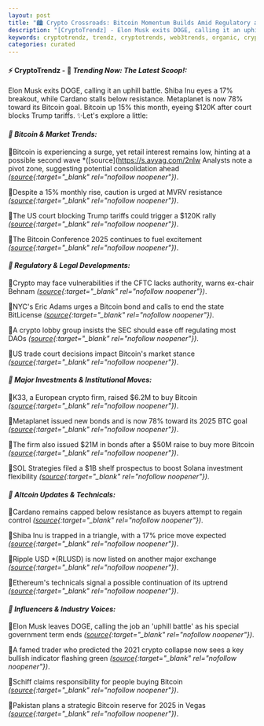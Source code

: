 ```yaml
---
layout: post
title: "🏙️ Crypto Crossroads: Bitcoin Momentum Builds Amid Regulatory and Market Shifts"
description: "[CryptoTrendz] - Elon Musk exits DOGE, calling it an uphill battle. Shiba Inu eyes a 17% breakout, while Cardano stalls below resistance. Metaplanet is now 78% toward its Bitcoin goal. Bitcoin up 15% this month, eyeing $120K after court blocks Trump tariffs."
keywords: cryptotrendz, trendz, cryptotrends, web3trends, organic, crypto, Trump, SEC, Musk, Analyst, Market, Bitcoin, DOGE
categories: curated
---
```


#### ⚡ CryptoTrendz - 📌 *Trending Now: The Latest Scoop!:*

Elon Musk exits DOGE, calling it an uphill battle. Shiba Inu eyes a 17% breakout, while Cardano stalls below resistance. Metaplanet is now 78% toward its Bitcoin goal. Bitcoin up 15% this month, eyeing $120K after court blocks Trump tariffs. ✨Let's explore a little:


#### *🔖  Bitcoin & Market Trends:*  

🔹Bitcoin is experiencing a surge, yet retail interest remains low, hinting at a possible second wave *([source](https://s.avyag.com/2nlw Analysts note a pivot zone, suggesting potential consolidation ahead *([source](https://s.avyag.com/4cnd){:target="_blank" rel="nofollow noopener"})*.  

🔹Despite a 15% monthly rise, caution is urged at MVRV resistance *([source](https://s.avyag.com/bitt){:target="_blank" rel="nofollow noopener"})*.  

🔹The US court blocking Trump tariffs could trigger a $120K rally *([source](https://s.avyag.com/czow){:target="_blank" rel="nofollow noopener"})*.  

🔹The Bitcoin Conference 2025 continues to fuel excitement *([source](https://s.avyag.com/avy7){:target="_blank" rel="nofollow noopener"})*.  

#### *🔖  Regulatory & Legal Developments:*  

🔹Crypto may face vulnerabilities if the CFTC lacks authority, warns ex-chair Behnam *([source](https://s.avyag.com/rkxe){:target="_blank" rel="nofollow noopener"})*.  

🔹NYC's Eric Adams urges a Bitcoin bond and calls to end the state BitLicense *([source](https://s.avyag.com/jjc2){:target="_blank" rel="nofollow noopener"})*.  

🔹A crypto lobby group insists the SEC should ease off regulating most DAOs *([source](https://s.avyag.com/g2jx){:target="_blank" rel="nofollow noopener"})*.  

🔹US trade court decisions impact Bitcoin's market stance *([source](https://s.avyag.com/txqr){:target="_blank" rel="nofollow noopener"})*.  

#### *🔖  Major Investments & Institutional Moves:*  

🔹K33, a European crypto firm, raised $6.2M to buy Bitcoin *([source](https://s.avyag.com/9qpl){:target="_blank" rel="nofollow noopener"})*.  

🔹Metaplanet issued new bonds and is now 78% toward its 2025 BTC goal *([source](https://s.avyag.com/1ivs){:target="_blank" rel="nofollow noopener"})*.  

🔹The firm also issued $21M in bonds after a $50M raise to buy more Bitcoin *([source](https://s.avyag.com/mtue){:target="_blank" rel="nofollow noopener"})*.  

🔹SOL Strategies filed a $1B shelf prospectus to boost Solana investment flexibility *([source](https://s.avyag.com/iojd){:target="_blank" rel="nofollow noopener"})*.  

#### *🔖  Altcoin Updates & Technicals:*  

🔹Cardano remains capped below resistance as buyers attempt to regain control *([source](https://s.avyag.com/7pld){:target="_blank" rel="nofollow noopener"})*.  

🔹Shiba Inu is trapped in a triangle, with a 17% price move expected *([source](https://s.avyag.com/kd1i){:target="_blank" rel="nofollow noopener"})*.  

🔹Ripple USD *(RLUSD) is now listed on another major exchange *([source](https://s.avyag.com/itzv){:target="_blank" rel="nofollow noopener"})*.  

🔹Ethereum's technicals signal a possible continuation of its uptrend *([source](https://s.avyag.com/sp7q){:target="_blank" rel="nofollow noopener"})*.  

#### *🔖  Influencers & Industry Voices:*  

🔹Elon Musk leaves DOGE, calling the job an 'uphill battle' as his special government term ends *([source](https://s.avyag.com/njr2){:target="_blank" rel="nofollow noopener"})*.  

🔹A famed trader who predicted the 2021 crypto collapse now sees a key bullish indicator flashing green *([source](https://s.avyag.com/fj6o){:target="_blank" rel="nofollow noopener"})*.  

🔹Schiff claims responsibility for people buying Bitcoin *([source](https://s.avyag.com/repz){:target="_blank" rel="nofollow noopener"})*.  

🔹Pakistan plans a strategic Bitcoin reserve for 2025 in Vegas *([source](https://s.avyag.com/e3ph){:target="_blank" rel="nofollow noopener"})*.